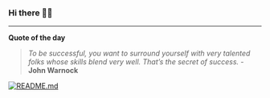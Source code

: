 ### Hi there 👋🏻


---

**Quote of the day**

> *To be successful, you want to surround yourself with very talented folks whose skills blend very well. That’s the secret of success.* - **John Warnock** 

[![README.md](https://github.com/marcolovazzano/marcolovazzano/actions/workflows/readme.yml/badge.svg)](https://github.com/marcolovazzano/marcolovazzano/actions/workflows/readme.yml)
